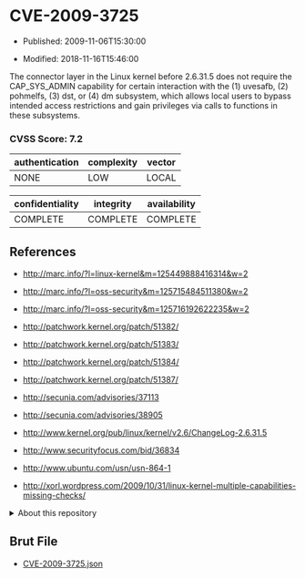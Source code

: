 # CVE-2009-3725

- Published: 2009-11-06T15:30:00

- Modified: 2018-11-16T15:46:00

The connector layer in the Linux kernel before 2.6.31.5 does not require the CAP_SYS_ADMIN capability for certain interaction with the (1) uvesafb, (2) pohmelfs, (3) dst, or (4) dm subsystem, which allows local users to bypass intended access restrictions and gain privileges via calls to functions in these subsystems.

### CVSS Score: **7.2**

| authentication | complexity | vector |
| --- | --- | --- |
| NONE | LOW | LOCAL |

| confidentiality | integrity | availability |
| --- | --- | --- |
| COMPLETE | COMPLETE | COMPLETE |

## References

* http://marc.info/?l=linux-kernel&m=125449888416314&w=2

* http://marc.info/?l=oss-security&m=125715484511380&w=2

* http://marc.info/?l=oss-security&m=125716192622235&w=2

* http://patchwork.kernel.org/patch/51382/

* http://patchwork.kernel.org/patch/51383/

* http://patchwork.kernel.org/patch/51384/

* http://patchwork.kernel.org/patch/51387/

* http://secunia.com/advisories/37113

* http://secunia.com/advisories/38905

* http://www.kernel.org/pub/linux/kernel/v2.6/ChangeLog-2.6.31.5

* http://www.securityfocus.com/bid/36834

* http://www.ubuntu.com/usn/usn-864-1

* http://xorl.wordpress.com/2009/10/31/linux-kernel-multiple-capabilities-missing-checks/

<details>
<summary>About this repository</summary> 

  This repository is part of the project [Live Hack CVE](https://github.com/Live-Hack-CVE). Main website can be found [www.live-hack.org](https://www.live-hack.org) 
  
  Made by [Sn0wAlice](https://github.com/Sn0wAlice) for the people that care about security and need to have a feed of the latest CVEs. Hope you enjoy it, don't forget to star the repo and follow me on [Twitter](https://twitter.com/Sn0wAlice) and [Github](https://github.com/Sn0wAlice). And that is my [personnal website](https://www.alice-snow.me/)

  - [Home Page](https://github.com/Live-Hack-CVE)
  - [Framework](https://github.com/Live-Hack-CVE/cve-framework)
  - [CVE database](https://github.com/Live-Hack-CVE/full_database)
  - [Changelog](https://github.com/Live-Hack-CVE/Changelog)
</details>

## Brut File

* [CVE-2009-3725.json](https://raw.githubusercontent.com/Live-Hack-CVE/full_database/main/cves/2009/CVE-2009-3725.json)

